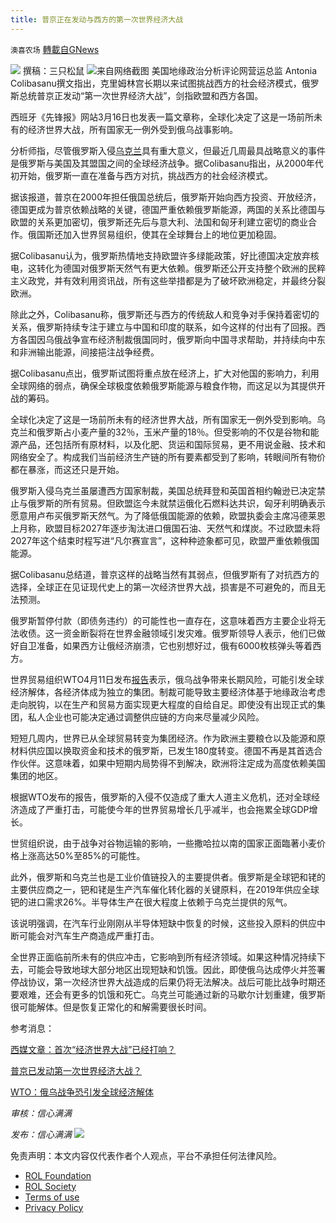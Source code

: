 ```yaml
---
title: 普京正在发动与西方的第一次世界经济大战
---
```

`澳喜农场` [轉載自GNews](https://gnews.org/zh-hans/2391428/)

![](https://assets.gnews.org/wp-content/uploads/2022/04/image-2608-19.png)
撰稿：三只松鼠
![](https://assets.gnews.org/wp-content/uploads/2022/04/Picture1-57.png)来自网络截图
美国地缘政治分析评论网营运总监 Antonia Colibasanu撰文指出，克里姆林宫长期以来试图挑战西方的社会经济模式，俄罗斯总统普京正发动“第一次世界经济大战”，剑指欧盟和西方各国。

西班牙《先锋报》网站3月16日也发表一篇文章称，全球化决定了这是一场前所未有的经济世界大战，所有国家无一例外受到俄乌战事影响。

分析师指，尽管俄罗斯入侵[乌克兰](https://www.aboluowang.com/tag/%E4%B9%8C%E5%85%8B%E5%85%B0-1.html)具有重大意义，但最近几周最具战略意义的事件是俄罗斯与美国及其盟国之间的全球经济战争。据Colibasanu指出，从2000年代初开始，俄罗斯一直在准备与西方对抗，挑战西方的社会经济模式。

据该报道，普京在2000年担任俄国总统后，俄罗斯开始向西方投资、开放经济，德国更成为普京依赖战略的关键，德国严重依赖俄罗斯能源，两国的关系比德国与欧盟的关系更加密切，俄罗斯还先后与意大利、法国和匈牙利建立密切的商业合作。俄国斯还加入世界贸易组织，使其在全球舞台上的地位更加稳固。

据Colibasanu认为，俄罗斯热情地支持欧盟许多绿能政策，好比德国决定放弃核电，这转化为德国对俄罗斯天然气有更大依赖。俄罗斯还公开支持整个欧洲的民粹主义政党，并有效利用资讯战，所有这些举措都是为了破坏欧洲稳定，并最终分裂欧洲。

除此之外，Colibasanu称，俄罗斯还与西方的传统敌人和竞争对手保持着密切的关系，俄罗斯持续专注于建立与中国和印度的联系，如今这样的付出有了回报。西方各国因乌俄战争宣布经济制裁俄国同时，俄罗斯向中国寻求帮助，并持续向中东和非洲输出能源，间接挹注战争经费。

据Colibasanu点出，俄罗斯试图将重点放在经济上，扩大对他国的影响力，利用全球网络的弱点，确保全球极度依赖俄罗斯能源与粮食作物，而这足以为其提供开战的筹码。

全球化决定了这是一场前所未有的经济世界大战，所有国家无一例外受到影响。乌克兰和俄罗斯占小麦产量的32％，玉米产量的18％。但受影响的不仅是谷物和能源产品，还包括所有原材料，以及化肥、货运和国际贸易，更不用说金融、技术和网络安全了。构成我们当前经济生产链的所有要素都受到了影响，转眼间所有物价都在暴涨，而这还只是开始。

俄罗斯入侵乌克兰虽屡遭西方国家制裁，美国总统拜登和英国首相约翰逊已决定禁止与俄罗斯的所有贸易。但欧盟迄今未就禁运俄化石燃料达共识，匈牙利明确表示愿意用卢布买俄罗斯天然气。为了降低俄国能源的依赖，欧盟执委会主席冯德莱恩上月称，欧盟目标2027年逐步淘汰进口俄国石油、天然气和煤炭。不过欧盟未将2027年这个结束时程写进“凡尔赛宣言”，这种种迹象都可见，欧盟严重依赖俄国能源。

据Colibasanu总结道，普京这样的战略当然有其弱点，但俄罗斯有了对抗西方的选择，全球正在见证现代史上的第一次经济世界大战，损害是不可避免的，而且无法预测。

俄罗斯暂停付款（即债务违约）的可能性也一直存在，这意味着西方主要企业将无法收债。这一资金断裂将在世界金融领域引发灾难。俄罗斯领导人表示，他们已做好自卫准备，如果西方让俄经济崩溃，它也别想好过，俄有6000枚核弹头等着西方。

世界贸易组织WTO4月11日发布[报告](https://www.wto.org/english/news_e/news22_e/devel_08apr22_e.htm)表示，俄乌战争带来长期风险，可能引发全球经济解体，各经济体成为独立的集团。制裁可能导致主要经济体基于地缘政治考虑走向脱钩，以在生产和贸易方面实现更大程度的自给自足。即使没有出现正式的集团，私人企业也可能决定通过调整供应链的方向来尽量减少风险。

短短几周内，世界已从全球贸易转变为集团经济。作为欧洲主要粮仓以及能源和原材料供应国以换取资金和技术的俄罗斯，已发生180度转变。德国不再是其首选合作伙伴。这意味着，如果中短期内局势得不到解决，欧洲将注定成为高度依赖美国集团的地区。

根据WTO发布的报告，俄罗斯的入侵不仅造成了重大人道主义危机，还对全球经济造成了严重打击，可能使今年的世界贸易增长几乎减半，也会拖累全球GDP增长。

世贸组织说，由于战争对谷物运输的影响，一些撒哈拉以南的国家正面臨著小麦价格上涨高达50%至85%的可能性。

此外，俄罗斯和乌克兰也是工业价值链投入的主要提供者。俄罗斯是全球钯和铑的主要供应商之一，钯和铑是生产汽车催化转化器的关键原料，在2019年供应全球钯的进口需求26%。半导体生产在很大程度上依赖于乌克兰提供的氖气。

该说明强调，在汽车行业刚刚从半导体短缺中恢复的时候，这些投入原料的供应中断可能会对汽车生产商造成严重打击。

全世界正面临前所未有的供应冲击，它影响到所有经济领域。如果这种情况持续下去，可能会导致地球大部分地区出现短缺和饥饿。因此，即使俄乌达成停火并签署停战协议，第一次经济世界大战造成的后果仍将无法解决。战后可能比战争时期还要艰难，还会有更多的饥饿和死亡。乌克兰可能通过新的马歇尔计划重建，俄罗斯很可能解体。但是恢复正常化的和解需要很长时间。

参考消息：

[西媒文章：首次“经济世界大战”已经打响？](http://intl.ce.cn/sjjj/qy/202203/21/t20220321_37419066.shtml)

[普京已发动第一次世界经济大战？](https://www.mingjingnews.com/article/430527-05?msclkid=7b08d001c1d511ecb595fad865bb959a)

[WTO：俄乌战争恐引发全球经济解体](https://www.dw.com/zh/wto%E4%BF%84%E7%83%8F%E6%88%B0%E7%88%AD%E6%81%90%E5%BC%95%E7%99%BC%E5%85%A8%E7%90%83%E7%B6%93%E6%BF%9F%E8%A7%A3%E9%AB%94/a-61443001)

*审核：信心满满*

*发布：信心满满*
![](https://assets.gnews.org/wp-content/uploads/2022/04/HA-3.jpg)
 

免责声明：本文内容仅代表作者个人观点，平台不承担任何法律风险。

- [ROL Foundation](https://rolfoundation.org/)
- [ROL Society](https://rolsociety.org/)
- [Terms of use](https://gnews.org/terms-of-use-3/)
- [Privacy Policy](https://gnews.org/privacy-policy/)
